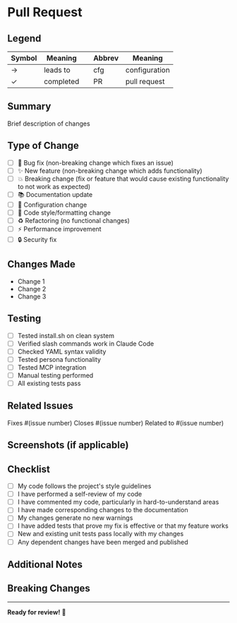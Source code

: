 # Pull Request

## Legend
| Symbol | Meaning | | Abbrev | Meaning |
|--------|---------|---|--------|---------|
| → | leads to | | cfg | configuration |
| ✓ | completed | | PR | pull request |

## Summary
Brief description of changes

## Type of Change
- [ ] 🐛 Bug fix (non-breaking change which fixes an issue)
- [ ] ✨ New feature (non-breaking change which adds functionality)
- [ ] 💥 Breaking change (fix or feature that would cause existing functionality to not work as expected)
- [ ] 📚 Documentation update
- [ ] 🔧 Configuration change
- [ ] 🎨 Code style/formatting change
- [ ] ♻️ Refactoring (no functional changes)
- [ ] ⚡ Performance improvement
- [ ] 🔒 Security fix

## Changes Made
- Change 1
- Change 2
- Change 3

## Testing
- [ ] Tested install.sh on clean system
- [ ] Verified slash commands work in Claude Code
- [ ] Checked YAML syntax validity
- [ ] Tested persona functionality
- [ ] Tested MCP integration
- [ ] Manual testing performed
- [ ] All existing tests pass

## Related Issues
Fixes #(issue number)
Closes #(issue number)
Related to #(issue number)

## Screenshots (if applicable)
<!-- Add screenshots to demonstrate visual changes -->

## Checklist
- [ ] My code follows the project's style guidelines
- [ ] I have performed a self-review of my code
- [ ] I have commented my code, particularly in hard-to-understand areas
- [ ] I have made corresponding changes to the documentation
- [ ] My changes generate no new warnings
- [ ] I have added tests that prove my fix is effective or that my feature works
- [ ] New and existing unit tests pass locally with my changes
- [ ] Any dependent changes have been merged and published

## Additional Notes
<!-- Any additional information, concerns, or notes for reviewers -->

## Breaking Changes
<!-- If this is a breaking change, describe what users need to do to migrate -->

---
**Ready for review!** 🚀
